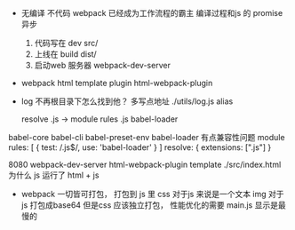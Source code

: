 - 无编译 不代码
  webpack 已经成为工作流程的霸主
  编译过程和js 的 promise
  异步 
  1. 代码写在 dev  src/
  2. 上线在 build  dist/
  3. 启动web  服务器  webpack-dev-server 

- webpack html template
  plugin html-webpack-plugin

- log 不再根目录下怎么找到他？
  多写点地址 ./utils/log.js
  alias 

  resolve .js -> 
    module
      rules
        .js babel-loader


babel-core babel-cli babel-preset-env
babel-loader 有点兼容性问题
module
rules: [
  {
    test: /\.js$/,
    use: 'babel-loader'
  }
]
resolve: {
  extensions: [".js"]
}

8080 webpack-dev-server html-webpack-plugin
template ./src/index.html
为什么 js 运行了
html + js

- webpack 一切皆可打包， 打包到
js 里
css 对于js 来说是一个文本
img 对于js 打包成base64
但是css 应该独立打包， 性能优化的需要
main.js 显示是最慢的
